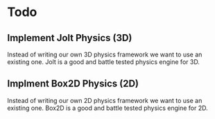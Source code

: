 # Todo

## Implement Jolt Physics (3D)

Instead of writing our own 3D physics framework we want to use an existing one. Jolt is a good and battle tested physics engine for 3D.

## Implment Box2D Physics (2D)

Instead of writing our own 2D physics framework we want to use an existing one. Box2D is a good and battle tested physics engine for 2D.
